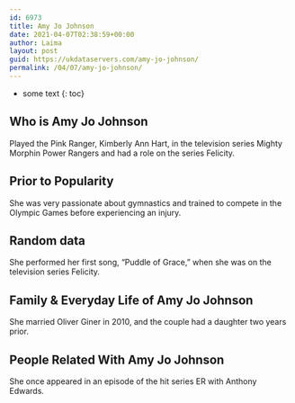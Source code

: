 ```yaml
---
id: 6973
title: Amy Jo Johnson
date: 2021-04-07T02:38:59+00:00
author: Laima
layout: post
guid: https://ukdataservers.com/amy-jo-johnson/
permalink: /04/07/amy-jo-johnson/
---
```


* some text
{: toc}


## Who is Amy Jo Johnson
                  
                  
                  
Played the Pink Ranger, Kimberly Ann Hart, in the television series Mighty Morphin Power Rangers and had a role on the series Felicity.
                  
              
            
              
            
                
                
                
## Prior to Popularity
                  
                  
                  
She was very passionate about gymnastics and trained to compete in the Olympic Games before experiencing an injury.
                  
              
            
              
            
                
                
                
## Random data
                  
                  
                  
She performed her first song, &#8220;Puddle of Grace,&#8221; when she was on the television series Felicity.
                  
              
            
              
            
                
                
                
## Family & Everyday Life of Amy Jo Johnson
                  
                  
                  
She married Oliver Giner in 2010, and the couple had a daughter two years prior.
                  
              
            
              
            
                
                
                
## People Related With Amy Jo Johnson
                  
                  
                  
She once appeared in an episode of the hit series ER with Anthony Edwards.
                  
              
            
              
            
                
              
            
              
              
            
            
              
            
          
          
          